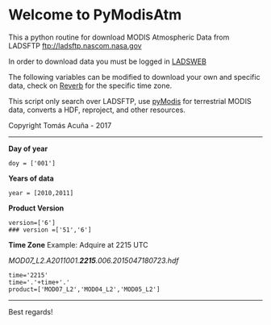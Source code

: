 # Welcome to PyModisAtm

This a python routine for download MODIS Atmospheric Data from LADSFTP ftp://ladsftp.nascom.nasa.gov

In order to download data you must be logged in [LADSWEB](https://ladsweb.modaps.eosdis.nasa.gov/profile/login/)

The following variables can be modified to download your own and specific data, check on [Reverb](https://reverb.echo.nasa.gov/reverb/) for the specific time zone. 

This script only search over LADSFTP, use [pyModis](http://www.pymodis.org) for terrestrial MODIS data, converts a HDF, reproject, and other resources. 

Copyright Tomás Acuña - 2017 
_________________________________________

**Day of year**
```
doy = ['001']
```
**Years of data**
```
year = [2010,2011]
```
**Product Version**
```
version=['6'] 
### version =['51','6']
```
**Time Zone**
Example: Adquire at 2215 UTC 

_MOD07_L2.A2011001.**2215**.006.2015047180723.hdf_
```
time='2215'
time='.'+time+'.'
product=['MOD07_L2','MOD04_L2','MOD05_L2']
```
__________________________________________

Best regards!
